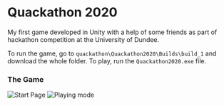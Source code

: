 # Quackathon 2020

My first game developed in Unity with a help of some friends as part of hackathon competition at the University of Dundee.


To run the game, go to `quackathon\Quackathon2020\Builds\build_1` and download the whole folder. To play, run the `Quackathon2020.exe` file.


### The Game
![Start Page](https://imgur.com/MzuHfEy)
![Playing mode](https://imgur.com/E8xzkXz)
